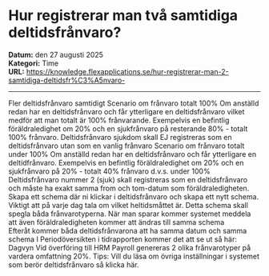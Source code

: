 # Hur registrerar man två samtidiga deltidsfrånvaro?

**Datum:** den 27 augusti 2025  
**Kategori:** Time  
**URL:** https://knowledge.flexapplications.se/hur-registrerar-man-2-samtidiga-deltidsfr%C3%A5nvaro-

---

Fler deltidsfrånvaro samtidigt
Scenario om frånvaro totalt 100%
Om anställd redan har en deltidsfrånvaro och får ytterligare en deltidsfrånvaro vilket medför att man totalt är 100% frånvarande. Exempelvis en
befintlig föräldraledighet
om 20% och en sjukfrånvaro på resterande 80% - totalt 100% frånvaro.
Deltidsfrånvaro sjukdom
skall EJ registreras som en deltidsfrånvaro
utan som en vanlig frånvaro
Scenario om frånvaro totalt under 100%
Om anställd redan har en deltidsfrånvaro och får ytterligare en deltidfrånvaro. Exempelvis en befintlig föräldraledighet om 20% och en sjukfrånvaro på 20% - totalt 40% frånvaro d.v.s. under 100%
Deltidsfrånvaro nummer 2 (sjuk) skall registreras som en deltidsfrånvaro och måste ha exakt samma from och tom-datum som föräldraledigheten.
Skapa ett schema där ni klickar i deltidsfrånvaro och skapa ett nytt schema. Viktigt att på varje dag tala om vilket heltidsmåttet är. Detta schema skall spegla båda frånvarotyperna.
När man sparar kommer systemet meddela att även föräldraledigheten kommer att ändras till samma schema
Efteråt kommer båda deltidsfrånvarona att ha samma datum och samma schema
I Periodöversikten i tidrapporten kommer det att se ut så här:
Dagvyn
Vid överföring till HRM Payroll genereras 2 olika frånvarotyper på vardera omfattning 20%.
Tips:
Vill du läsa om övriga inställningar i systemet som berör
deltidsfrånvaro
så klicka här.
